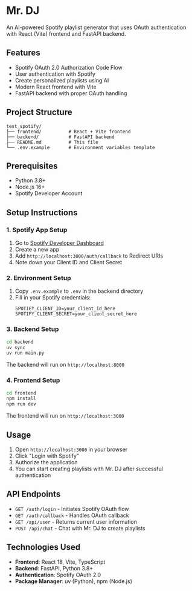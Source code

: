 # Mr. DJ

An AI-powered Spotify playlist generator that uses OAuth authentication with React (Vite) frontend and FastAPI backend.

## Features

- Spotify OAuth 2.0 Authorization Code Flow
- User authentication with Spotify
- Create personalized playlists using AI
- Modern React frontend with Vite
- FastAPI backend with proper OAuth handling

## Project Structure

```
test_spotify/
├── frontend/          # React + Vite frontend
├── backend/           # FastAPI backend
├── README.md          # This file
└── .env.example       # Environment variables template
```

## Prerequisites

- Python 3.8+
- Node.js 16+
- Spotify Developer Account

## Setup Instructions

### 1. Spotify App Setup

1. Go to [Spotify Developer Dashboard](https://developer.spotify.com/dashboard)
2. Create a new app
3. Add `http://localhost:3000/auth/callback` to Redirect URIs
4. Note down your Client ID and Client Secret

### 2. Environment Setup

1. Copy `.env.example` to `.env` in the backend directory
2. Fill in your Spotify credentials:
   ```
   SPOTIFY_CLIENT_ID=your_client_id_here
   SPOTIFY_CLIENT_SECRET=your_client_secret_here
   ```

### 3. Backend Setup

```bash
cd backend
uv sync
uv run main.py
```

The backend will run on `http://localhost:8000`

### 4. Frontend Setup

```bash
cd frontend
npm install
npm run dev
```

The frontend will run on `http://localhost:3000`

## Usage

1. Open `http://localhost:3000` in your browser
2. Click "Login with Spotify"
3. Authorize the application
4. You can start creating playlists with Mr. DJ after successful authentication

## API Endpoints

- `GET /auth/login` - Initiates Spotify OAuth flow
- `GET /auth/callback` - Handles OAuth callback
- `GET /api/user` - Returns current user information
- `POST /api/chat` - Chat with Mr. DJ to create playlists

## Technologies Used

- **Frontend**: React 18, Vite, TypeScript
- **Backend**: FastAPI, Python 3.8+
- **Authentication**: Spotify OAuth 2.0
- **Package Manager**: uv (Python), npm (Node.js)

